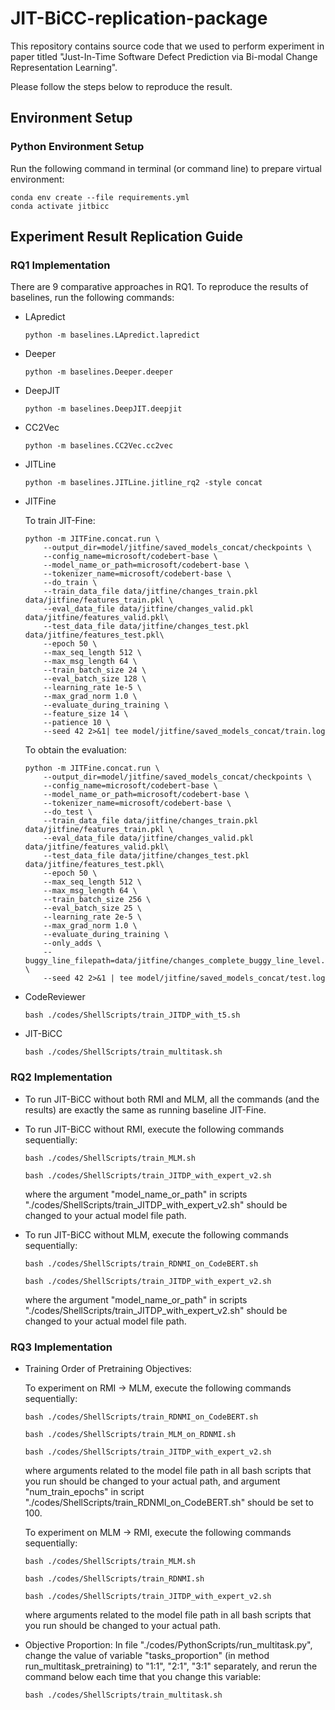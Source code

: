 # JIT-BiCC-replication-package



This repository contains source code that we used to perform experiment in paper titled "Just-In-Time Software Defect Prediction via Bi-modal Change Representation Learning".


Please follow the steps below to reproduce the result.

## Environment Setup

### Python Environment Setup

Run the following command in terminal (or command line) to prepare virtual environment:

```shell
conda env create --file requirements.yml
conda activate jitbicc
```

## Experiment Result Replication Guide

### **RQ1 Implementation**

There are 9 comparative approaches in RQ1. To reproduce the results of baselines, run the following commands:

- LApredict

  ```shell
  python -m baselines.LApredict.lapredict
  ```

- Deeper

  ```shell
  python -m baselines.Deeper.deeper
  ```

- DeepJIT

  ```shell
  python -m baselines.DeepJIT.deepjit
  ```

- CC2Vec

  ```shell
  python -m baselines.CC2Vec.cc2vec
  ```

- JITLine

  ```shell
  python -m baselines.JITLine.jitline_rq2 -style concat
  ```
  
- JITFine
  
  To train JIT-Fine:
  
  ```shell
  python -m JITFine.concat.run \
      --output_dir=model/jitfine/saved_models_concat/checkpoints \
      --config_name=microsoft/codebert-base \
      --model_name_or_path=microsoft/codebert-base \
      --tokenizer_name=microsoft/codebert-base \
      --do_train \
      --train_data_file data/jitfine/changes_train.pkl data/jitfine/features_train.pkl \
      --eval_data_file data/jitfine/changes_valid.pkl data/jitfine/features_valid.pkl\
      --test_data_file data/jitfine/changes_test.pkl data/jitfine/features_test.pkl\
      --epoch 50 \
      --max_seq_length 512 \
      --max_msg_length 64 \
      --train_batch_size 24 \
      --eval_batch_size 128 \
      --learning_rate 1e-5 \
      --max_grad_norm 1.0 \
      --evaluate_during_training \
      --feature_size 14 \
      --patience 10 \
      --seed 42 2>&1| tee model/jitfine/saved_models_concat/train.log
  
  ```
  
  To obtain the evaluation:
  
  ```shell
  python -m JITFine.concat.run \
      --output_dir=model/jitfine/saved_models_concat/checkpoints \
      --config_name=microsoft/codebert-base \
      --model_name_or_path=microsoft/codebert-base \
      --tokenizer_name=microsoft/codebert-base \
      --do_test \
      --train_data_file data/jitfine/changes_train.pkl data/jitfine/features_train.pkl \
      --eval_data_file data/jitfine/changes_valid.pkl data/jitfine/features_valid.pkl\
      --test_data_file data/jitfine/changes_test.pkl data/jitfine/features_test.pkl\
      --epoch 50 \
      --max_seq_length 512 \
      --max_msg_length 64 \
      --train_batch_size 256 \
      --eval_batch_size 25 \
      --learning_rate 2e-5 \
      --max_grad_norm 1.0 \
      --evaluate_during_training \
      --only_adds \
      --buggy_line_filepath=data/jitfine/changes_complete_buggy_line_level.pkl \
      --seed 42 2>&1 | tee model/jitfine/saved_models_concat/test.log
  
  ```

- CodeReviewer

  ```shell
  bash ./codes/ShellScripts/train_JITDP_with_t5.sh
  ```

- JIT-BiCC

  ```shell
  bash ./codes/ShellScripts/train_multitask.sh
  ```


### **RQ2 Implementation**

- To run JIT-BiCC without both RMI and MLM, all the commands (and the results) are exactly the same as running baseline JIT-Fine.

- To run JIT-BiCC without RMI, execute the following commands sequentially:

  ```shell
  bash ./codes/ShellScripts/train_MLM.sh
  ```
  
  ```shell
  bash ./codes/ShellScripts/train_JITDP_with_expert_v2.sh
  ```
  where the argument "model_name_or_path" in scripts "./codes/ShellScripts/train_JITDP_with_expert_v2.sh" should be changed to your actual model file path.

- To run JIT-BiCC without MLM, execute the following commands sequentially:

  ```shell
  bash ./codes/ShellScripts/train_RDNMI_on_CodeBERT.sh
  ```
  
  ```shell
  bash ./codes/ShellScripts/train_JITDP_with_expert_v2.sh
  ```
  where the argument "model_name_or_path" in scripts "./codes/ShellScripts/train_JITDP_with_expert_v2.sh" should be changed to your actual model file path.

### **RQ3 Implementation**

- Training Order of Pretraining Objectives:

  To experiment on RMI -> MLM, execute the following commands sequentially:
  
  ```shell
  bash ./codes/ShellScripts/train_RDNMI_on_CodeBERT.sh
  ```
  
  ```shell
  bash ./codes/ShellScripts/train_MLM_on_RDNMI.sh
  ```
  
  ```shell
  bash ./codes/ShellScripts/train_JITDP_with_expert_v2.sh
  ```
  
  where arguments related to the model file path in all bash scripts that you run should be changed to your actual path, and argument "num_train_epochs" in script "./codes/ShellScripts/train_RDNMI_on_CodeBERT.sh" should be set to 100.

  To experiment on MLM -> RMI, execute the following commands sequentially:
  
  ```shell
  bash ./codes/ShellScripts/train_MLM.sh
  ```
  
  ```shell
  bash ./codes/ShellScripts/train_RDNMI.sh
  ```
  
  ```shell
  bash ./codes/ShellScripts/train_JITDP_with_expert_v2.sh
  ```
  where arguments related to the model file path in all bash scripts that you run should be changed to your actual path.


- Objective Proportion:
  In file "./codes/PythonScripts/run_multitask.py", change the value of variable "tasks_proportion" (in method run_multitask_pretraining) 
  to "1:1", "2:1", "3:1" separately, and rerun the command below each time that you change this variable:
  
  ```shell
  bash ./codes/ShellScripts/train_multitask.sh
  ```
